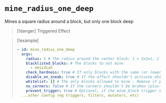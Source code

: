 # `mine_radius_one_deep`

Mines a square radius around a block, but only one block deep

> [!danger] Triggered Effect

> [!example]
> ```yaml
> - id: mine_radius_one_deep
>   args:
>     radius: 1 # The radius around the center block: 1 = 3x3x1, 2 = 5x5x1, etc
>     blacklisted_blocks: # The blocks to not mine
>       - obsidian
>     check_hardness: true # If only blocks with the same (or lower) hardness than the mined block can be broken
>     disable_on_sneak: true # If the effect shouldn't activate while sneaking
>     whitelist: [] # The only blocks allowed to mine - Remove if you don't want this
>     no_corners: false # If the corners shouldn't be broken (plus-sign shape) - Defaults to false
>     prevent_trigger: true # Optional, if the mine_block trigger should not be called from this
>   ...other config (eg triggers, filters, mutators, etc)
> ```
